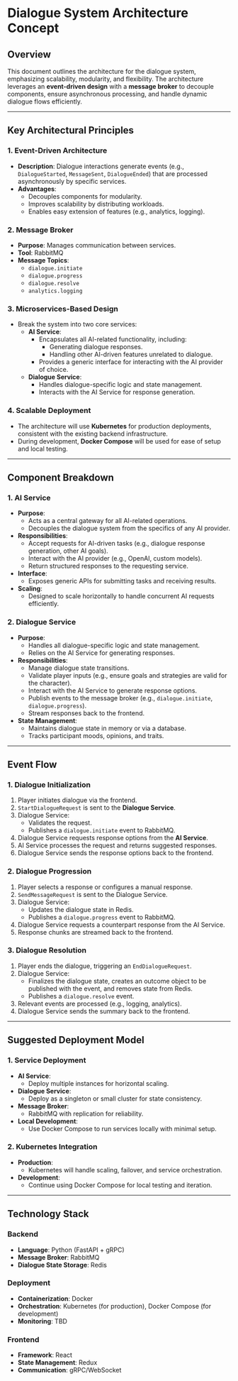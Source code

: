 # Dialogue System Architecture Concept

## Overview
This document outlines the architecture for the dialogue system, emphasizing scalability, modularity, and flexibility. The architecture leverages an **event-driven design** with a **message broker** to decouple components, ensure asynchronous processing, and handle dynamic dialogue flows efficiently.

---

## Key Architectural Principles

### 1. **Event-Driven Architecture**
- **Description**: Dialogue interactions generate events (e.g., `DialogueStarted`, `MessageSent`, `DialogueEnded`) that are processed asynchronously by specific services.
- **Advantages**:
  - Decouples components for modularity.
  - Improves scalability by distributing workloads.
  - Enables easy extension of features (e.g., analytics, logging).

### 2. **Message Broker**
- **Purpose**: Manages communication between services.
- **Tool**: RabbitMQ
- **Message Topics**:
  - `dialogue.initiate`
  - `dialogue.progress`
  - `dialogue.resolve`
  - `analytics.logging`

### 3. **Microservices-Based Design**
- Break the system into two core services:
  - **AI Service**:
    - Encapsulates all AI-related functionality, including:
      - Generating dialogue responses.
      - Handling other AI-driven features unrelated to dialogue.
    - Provides a generic interface for interacting with the AI provider of choice.
  - **Dialogue Service**:
    - Handles dialogue-specific logic and state management.
    - Interacts with the AI Service for response generation.

### 4. **Scalable Deployment**
- The architecture will use **Kubernetes** for production deployments, consistent with the existing backend infrastructure.
- During development, **Docker Compose** will be used for ease of setup and local testing.

---

## Component Breakdown

### 1. AI Service
- **Purpose**:
  - Acts as a central gateway for all AI-related operations.
  - Decouples the dialogue system from the specifics of any AI provider.
- **Responsibilities**:
  - Accept requests for AI-driven tasks (e.g., dialogue response generation, other AI goals).
  - Interact with the AI provider (e.g., OpenAI, custom models).
  - Return structured responses to the requesting service.
- **Interface**:
  - Exposes generic APIs for submitting tasks and receiving results.
- **Scaling**:
  - Designed to scale horizontally to handle concurrent AI requests efficiently.

### 2. Dialogue Service
- **Purpose**:
  - Handles all dialogue-specific logic and state management.
  - Relies on the AI Service for generating responses.
- **Responsibilities**:
  - Manage dialogue state transitions.
  - Validate player inputs (e.g., ensure goals and strategies are valid for the character).
  - Interact with the AI Service to generate response options.
  - Publish events to the message broker (e.g., `dialogue.initiate`, `dialogue.progress`).
  - Stream responses back to the frontend.
- **State Management**:
  - Maintains dialogue state in memory or via a database.
  - Tracks participant moods, opinions, and traits.

---

## Event Flow

### 1. Dialogue Initialization
1. Player initiates dialogue via the frontend.
2. `StartDialogueRequest` is sent to the **Dialogue Service**.
3. Dialogue Service:
   - Validates the request.
   - Publishes a `dialogue.initiate` event to RabbitMQ.
4. Dialogue Service requests response options from the **AI Service**.
5. AI Service processes the request and returns suggested responses.
6. Dialogue Service sends the response options back to the frontend.

### 2. Dialogue Progression
1. Player selects a response or configures a manual response.
2. `SendMessageRequest` is sent to the Dialogue Service.
3. Dialogue Service:
   - Updates the dialogue state in Redis.
   - Publishes a `dialogue.progress` event to RabbitMQ.
4. Dialogue Service requests a counterpart response from the AI Service.
5. Response chunks are streamed back to the frontend.

### 3. Dialogue Resolution
1. Player ends the dialogue, triggering an `EndDialogueRequest`.
2. Dialogue Service:
   - Finalizes the dialogue state, creates an outcome object to be published with the event, and removes state from Redis.
   - Publishes a `dialogue.resolve` event.
3. Relevant events are processed (e.g., logging, analytics).
4. Dialogue Service sends the summary back to the frontend.

---

## Suggested Deployment Model

### 1. Service Deployment
- **AI Service**:
  - Deploy multiple instances for horizontal scaling.
- **Dialogue Service**:
  - Deploy as a singleton or small cluster for state consistency.
- **Message Broker**:
  - RabbitMQ with replication for reliability.
- **Local Development**:
  - Use Docker Compose to run services locally with minimal setup.

### 2. Kubernetes Integration
- **Production**:
  - Kubernetes will handle scaling, failover, and service orchestration.
- **Development**:
  - Continue using Docker Compose for local testing and iteration.

---

## Technology Stack

### Backend
- **Language**: Python (FastAPI + gRPC)
- **Message Broker**: RabbitMQ
- **Dialogue State Storage**: Redis

### Deployment
- **Containerization**: Docker
- **Orchestration**: Kubernetes (for production), Docker Compose (for development)
- **Monitoring**: TBD

### Frontend
- **Framework**: React
- **State Management**: Redux
- **Communication**: gRPC/WebSocket
